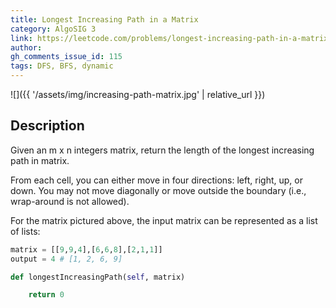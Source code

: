 ```yaml
---
title: Longest Increasing Path in a Matrix
category: AlgoSIG 3
link: https://leetcode.com/problems/longest-increasing-path-in-a-matrix/
author:
gh_comments_issue_id: 115
tags: DFS, BFS, dynamic
---
```


![]({{ '/assets/img/increasing-path-matrix.jpg' | relative_url }})

## Description

Given an m x n integers matrix, return the length of the longest increasing path in matrix.

From each cell, you can either move in four directions: left, right, up, or down. You may not move diagonally or move outside the boundary (i.e., wrap-around is not allowed).

For the matrix pictured above, the input matrix can be represented as a list of lists:
```python
matrix = [[9,9,4],[6,6,8],[2,1,1]]
output = 4 # [1, 2, 6, 9]
```


```python
def longestIncreasingPath(self, matrix)

    return 0

```
